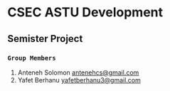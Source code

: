 # CSEC ASTU Development
## Semister Project
### `Group Members`
1. Anteneh Solomon       antenehcs@gmail.com
2. Yafet Berhanu         yafetberhanu3@gmail.com

